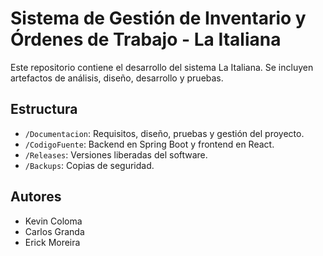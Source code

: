 # Sistema de Gestión de Inventario y Órdenes de Trabajo - La Italiana

Este repositorio contiene el desarrollo del sistema La Italiana. Se incluyen artefactos de análisis, diseño, desarrollo y pruebas.

## Estructura
- `/Documentacion`: Requisitos, diseño, pruebas y gestión del proyecto.
- `/CodigoFuente`: Backend en Spring Boot y frontend en React.
- `/Releases`: Versiones liberadas del software.
- `/Backups`: Copias de seguridad.

## Autores
- Kevin Coloma
- Carlos Granda
- Erick Moreira


